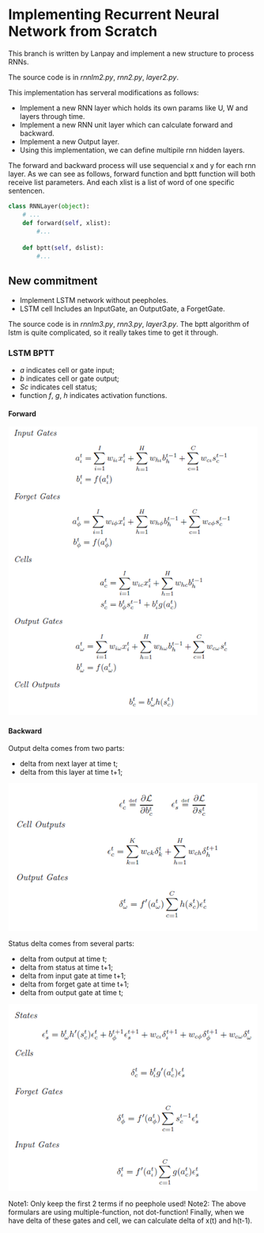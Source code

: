 # Implementing Recurrent Neural Network from Scratch

This branch is written by Lanpay and implement a new structure to process RNNs.

The source code is in *rnnlm2.py*, *rnn2.py*, *layer2.py*.

This implementation has serveral modifications as follows:
- Implement a new RNN layer which holds its own params like U, W and layers through time.
- Implement a new RNN unit layer which can calculate forward and backward.
- Implement a new Output layer.
- Using this implementation, we can define multipile rnn hidden layers.

The forward and backward process will use sequencial x and y for each rnn layer.
As we can see as follows, forward function and bptt function will both receive list parameters. 
And each xlist is a list of word of one specific sentencen.

```python
class RNNLayer(object):
    # ...
    def forward(self, xlist):
        #...

    def bptt(self, dslist):
        #...

```

## New commitment
- Implement LSTM network without peepholes.
- LSTM cell Includes an InputGate, an OutputGate, a ForgetGate.

The source code is in *rnnlm3.py*, *rnn3.py*, *layer3.py*.
The bptt algorithm of lstm is quite complicated, so it really takes time to get it through.

### LSTM BPTT
- *a* indicates cell or gate input;
- *b* indicates cell or gate output;
- *Sc* indicates cell status;
- function *f*, *g*, *h* indicates activation functions.

#### Forward
![](figures/lstm1.png)

#### Backward

Output delta comes from two parts:
- delta from next layer at time t;
- delta from this layer at time t+1;

![](figures/lstm2.png)

Status delta comes from several parts:
- delta from output at time t;
- delta from status at time t+1;
- delta from input gate at time t+1;
- delta from forget gate at time t+1;
- delta from output gate at time t;

![](figures/lstm3.png)

Note1: Only keep the first 2 terms if no peephole used!
Note2: The above formulars are using multiple-function, not dot-function!
Finally, when we have delta of these gates and cell, we can calculate delta of x(t) and h(t-1).
